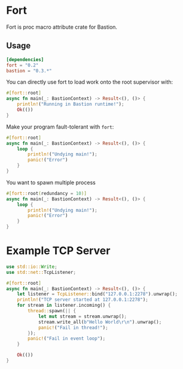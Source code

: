 # Fort

Fort is proc macro attribute crate for Bastion.

## Usage
```toml
[dependencies]
fort = "0.2"
bastion = "0.3.*"
```

You can directly use fort to load work onto the root supervisor with:
```rust
#[fort::root]
async fn main(_: BastionContext) -> Result<(), ()> {
    println!("Running in Bastion runtime!");
    Ok(())
}
```

Make your program fault-tolerant with `fort`:
```rust
#[fort::root]
async fn main(_: BastionContext) -> Result<(), ()> {
    loop {
        println!("Undying main!");
        panic!("Error")
    }
}
```

You want to spawn multiple process
```rust
#[fort::root(redundancy = 10)]
async fn main(_: BastionContext) -> Result<(), ()> {
    loop {
        println!("Undying main!");
        panic!("Error")
    }
}
```

# Example TCP Server

```rust
use std::io::Write;
use std::net::TcpListener;

#[fort::root]
async fn main(_: BastionContext) -> Result<(), ()> {
    let listener = TcpListener::bind("127.0.0.1:2278").unwrap();
    println!("TCP server started at 127.0.0.1:2278");
    for stream in listener.incoming() {
        thread::spawn(|| {
            let mut stream = stream.unwrap();
            stream.write_all(b"Hello World\r\n").unwrap();
            panic!("Fail in thread!");
        });
        panic!("Fail in event loop");
    }

    Ok(())
}
```
